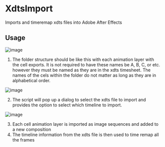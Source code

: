 # XdtsImport

Imports and timeremap xdts files into Adobe After Effects

## Usage
![image](https://user-images.githubusercontent.com/115112505/195144996-5333424f-1a44-4bd8-8f8f-6641ab4203ae.png)

1. The folder structure should be like this with each animation layer with the cell exports. It is not required to have these names be A, B, C, or etc. however they must be named as they are in the xdts timesheet. The names of the cels within the folder do not matter as long as they are in alphabetical order. 

![image](https://user-images.githubusercontent.com/115112505/195145028-d3edf9a3-ffaf-443f-8c56-657b65c8f337.png)

2. The script will pop up a dialog to select the xdts file to import and provides the option to select which timeline to import. 

![image](https://user-images.githubusercontent.com/115112505/195145066-7b82e5eb-625e-4ece-bbf4-2cafe86145f5.png)

3. Each cell animation layer is imported as image sequences and added to a new composition
4. The timeline information from the xdts file is then used to time remap all the frames
